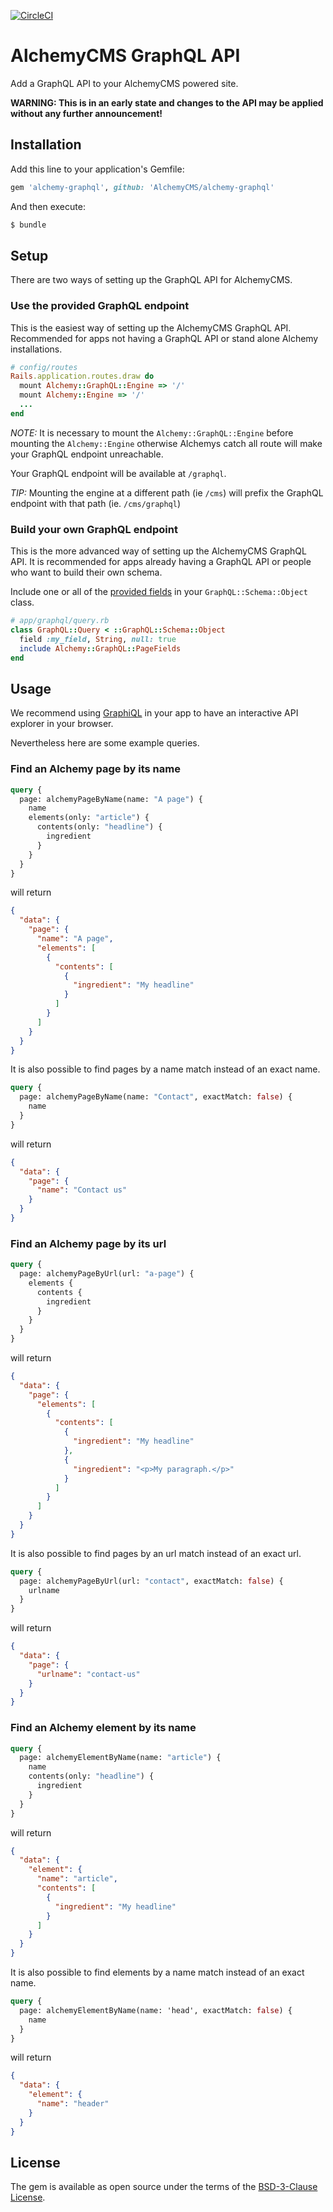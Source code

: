 [![CircleCI](https://circleci.com/gh/AlchemyCMS/alchemy-graphql/tree/master.svg?style=svg)](https://circleci.com/gh/AlchemyCMS/alchemy-graphql/tree/master)

# AlchemyCMS GraphQL API
Add a GraphQL API to your AlchemyCMS powered site.

**WARNING: This is in an early state and changes to the API may be applied without any further announcement!**

## Installation
Add this line to your application's Gemfile:

```ruby
gem 'alchemy-graphql', github: 'AlchemyCMS/alchemy-graphql'
```

And then execute:
```bash
$ bundle
```

## Setup

There are two ways of setting up the GraphQL API for AlchemyCMS.

### Use the provided GraphQL endpoint

This is the easiest way of setting up the AlchemyCMS GraphQL API. Recommended for apps not having a GraphQL API or stand alone Alchemy installations.

```rb
# config/routes
Rails.application.routes.draw do
  mount Alchemy::GraphQL::Engine => '/'
  mount Alchemy::Engine => '/'
  ...
end
```

_NOTE:_ It is necessary to mount the `Alchemy::GraphQL::Engine` before mounting the `Alchemy::Engine` otherwise Alchemys catch all route will make your GraphQL endpoint unreachable.

Your GraphQL endpoint will be available at `/graphql`.

_TIP:_ Mounting the engine at a different path (ie `/cms`) will prefix the GraphQL endpoint with that path (ie. `/cms/graphql`)

### Build your own GraphQL endpoint

This is the more advanced way of setting up the AlchemyCMS GraphQL API.
It is recommended for apps already having a GraphQL API or people who want to build their own schema.

Include one or all of the [provided fields](https://github.com/AlchemyCMS/alchemy-graphql/tree/master/lib/alchemy/graphql/fields/) in your `GraphQL::Schema::Object` class.

```rb
# app/graphql/query.rb
class GraphQL::Query < ::GraphQL::Schema::Object
  field :my_field, String, null: true
  include Alchemy::GraphQL::PageFields
end
```

## Usage

We recommend using [GraphiQL](https://github.com/rmosolgo/graphiql-rails) in your app to have an interactive API explorer in your browser.

Nevertheless here are some example queries.

### Find an Alchemy page by its name

```graphql
query {
  page: alchemyPageByName(name: "A page") {
    name
    elements(only: "article") {
      contents(only: "headline") {
        ingredient
      }
    }
  }
}
```

will return

```json
{
  "data": {
    "page": {
      "name": "A page",
      "elements": [
        {
          "contents": [
            {
              "ingredient": "My headline"
            }
          ]
        }
      ]
    }
  }
}
```

It is also possible to find pages by a name match instead of an exact name.

```graphql
query {
  page: alchemyPageByName(name: "Contact", exactMatch: false) {
    name
  }
}
```

will return

```json
{
  "data": {
    "page": {
      "name": "Contact us"
    }
  }
}
```

### Find an Alchemy page by its url

```graphql
query {
  page: alchemyPageByUrl(url: "a-page") {
    elements {
      contents {
        ingredient
      }
    }
  }
}
```

will return

```json
{
  "data": {
    "page": {
      "elements": [
        {
          "contents": [
            {
              "ingredient": "My headline"
            },
            {
              "ingredient": "<p>My paragraph.</p>"
            }
          ]
        }
      ]
    }
  }
}
```

It is also possible to find pages by an url match instead of an exact url.

```graphql
query {
  page: alchemyPageByUrl(url: "contact", exactMatch: false) {
    urlname
  }
}
```

will return

```json
{
  "data": {
    "page": {
      "urlname": "contact-us"
    }
  }
}
```

### Find an Alchemy element by its name

```graphql
query {
  page: alchemyElementByName(name: "article") {
    name
    contents(only: "headline") {
      ingredient
    }
  }
}
```

will return

```json
{
  "data": {
    "element": {
      "name": "article",
      "contents": [
        {
          "ingredient": "My headline"
        }
      ]
    }
  }
}
```

It is also possible to find elements by a name match instead of an exact name.

```graphql
query {
  page: alchemyElementByName(name: 'head', exactMatch: false) {
    name
  }
}
```

will return

```json
{
  "data": {
    "element": {
      "name": "header"
    }
  }
}
```

## License

The gem is available as open source under the terms of the [BSD-3-Clause License](https://opensource.org/licenses/BSD-3-Clause).
